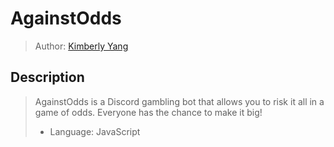 # AgainstOdds
 > Author: [Kimberly Yang](https://github.com/kimberlytyang)

## Description
 > AgainstOdds is a Discord gambling bot that allows you to risk it all in a game of odds. Everyone has the chance to make it big!
 > * Language: JavaScript
